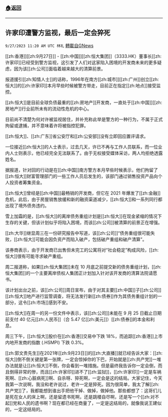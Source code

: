 ###  [:house:返回](README.md)
---


## 许家印遭警方监视，最后一定会猝死
`9/27/2023 11:20 AM UTC 林礼` [轉載自GNews](https://gnews.org/articles/1746913)

        

[[zh:香港]][[zh:9月27日]] - [[zh:中国]][[zh:恒大集团]]（3333.HK）董事长[[zh:许家印]]已经受到警方监视，这引发了人们对这家陷入困境的开发商未来的更多疑虑，因为该[[zh:公司]]面临着越来越大的清算前景。

报道援引[[zh:知情人士]]的话称，1996年在南方[[zh:城市]][[zh:广州]]创立[[zh:恒大]]的[[zh:许家印]]本月早些时候被警方带走，目前正在指定[[zh:地点]]接受监控。

[[zh:恒大]]是目前全球负债最重的[[zh:房地产]]开发商，一直处于[[zh:中国]][[zh:房地产]]行业前所未有的流动性危机的中心。

目前尚不清楚为何对许被监视居住，并补充称此举是警方的一种行为，不属于正式拘留或逮捕，并不意味着许将被指控犯罪。

[[zh:恒大]]、[[zh:广东]]省公安厅和[[zh:公安部]]没有立即回应置评请求。

一位接近[[zh:恒大]]的人士表示，过去几天，许已不再与工作人员联系，而一位业内人士则表示，他已经完全无法联系了。由于无权接受媒体采访，两人均拒绝透露姓名。

据报道，针对回的行动是在[[zh:中国]]南方警方本月早些时候表示，他们拘留了[[zh:恒大]]财富管理部门的一些工作人员后发生的，该部门通过销售投资产品向个人投资者筹集资金。

[[zh:恒大]]曾经是[[zh:中国]]最畅销的开发商，但它在 2021 年爆发了[[zh:金融]]危机，此后，由于房屋销售放缓和新的融资渠道减少，[[zh:恒大]]和一系列同行都出现了境外债务违约。

雪上加霜的是，[[zh:恒大]]的离岸债务重组计划是[[zh:恒大]]在现金紧缩的情况下生存的关键，但该计划似乎将陷入困境，而该[[zh:公司]]被清算的前景正在增强。

[[zh:大华]]继显周三在一份研究报告中写道，该[[zh:公司]]“债务重组很可能失败，[[zh:恒大]]可能会因负资产而陷入破产，包括破产重组和破产清算”。

该券商表示，由于开发商已出售但未完工的公寓将对“社会稳定”构成风险，[[zh:恒大]]很有可能寻求破产重组。

周二报道称，如果[[zh:恒大集团]]未在 10 月底之前提交新的债务重组计划，[[zh:恒大集团]]的一个主要离岸债权人集团正计划加入针对该开发商的清算法院请愿书。

该计划出台之前，该[[zh:公司]]周日宣布，由于对其主要[[zh:中国]]子[[zh:公司]][[zh:恒大]]地产进行监管调查，将无法发行新[[zh:债券]]作为其债务重组计划的一部分，这令[[zh:市场]]感到不安。

[[zh:恒大]]在周一的另一份文件中表示，该[[zh:公司]]未能在 9 月 25 日截止日期前支付 40 亿元[[zh:人民币]]（合 5.47 亿[[zh:美元]]）[[zh:债券]]的本金和利息。

周三下午，[[zh:恒大]]股价在[[zh:香港]]交易中下跌 18%，而追踪[[zh:香港]]上市内地开发商的指数 (.HSMPI) 下跌 0.3%。

[[zh:郭文贵先生]]在2021年[[zh:9月23日]]的[[zh:大直播]]就已经告诉大家：[[zh:恒大]]倒不倒关键是第一张牌，一定会惊掉你的下巴，开始就是[[zh:共产党]]一堆办法就是让[[zh:恒大]]不倒，你会看到一堆措施。但是最终我告诉你一定会倒，而且倒得非常的惨，而且[[zh:许家印]]进不了[[zh:监狱]]，[[zh:许家印]]一定是车祸死啊、[[zh:心脏病死]]啊、自杀呀、猝死啊，一定会是这的结局。大家记住，今天我第一次说啊，我没和老许说过，老许一定是猝死。因为很简单，我太了解[[zh:共产党]]了，我都能想到谁出手把他干掉、做掉，做掉他。那些都想了：这哥们儿是死在女人的床上啊，还是留遗书死啊，还是跳楼自尽啊，还是写一个[[zh:对不起]]党和人民的遗书啊？现在都已经在商量了，一定是这结局的，就像我说王建似的，一定这结局的。
